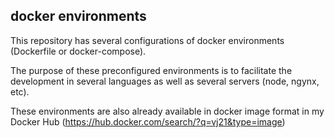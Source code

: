 ## docker environments

This repository has several configurations of docker environments (Dockerfile or docker-compose).

The purpose of these preconfigured environments is to facilitate the development in several languages ​​as well as several servers (node, ngynx, etc).

These environments are also already available in docker image format in my Docker Hub (https://hub.docker.com/search/?q=vj21&type=image)
